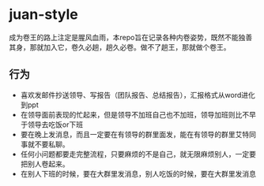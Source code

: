 # juan-style
成为卷王的路上注定是腥风血雨，本repo旨在记录各种内卷姿势，既然不能独善其身，那就加入它，卷久必趟，趟久必卷。做不了趟王，那就做个卷王。

## 行为
- 喜欢发邮件抄送领导、写报告（团队报告、总结报告），汇报格式从word进化到ppt
- 在领导面前表现的忙起来，但是领导不加班自己也不加班，领导加班则比不早于领导去吃饭or下班
- 要在晚上发消息，而且一定要在有领导的群里面发，能在有领导的群里艾特同事就不要私聊。
- 任何小问题都要走完整流程，只要麻烦的不是自己，就无限麻烦别人，一定要把别人卷起来。
- 在别人下班的时候，要在大群里发消息，别人吃饭的时候，要在大群里发消息

